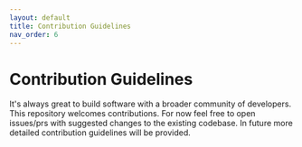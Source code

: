 ```yaml
---
layout: default
title: Contribution Guidelines
nav_order: 6
---
```


# Contribution Guidelines

It's always great to build software with a broader community of developers. This repository welcomes contributions. For now feel free to open issues/prs with suggested changes to the existing codebase. In future more detailed contribution guidelines will be provided.
